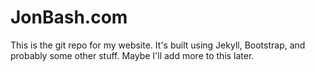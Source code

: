 # JonBash.com

This is the git repo for my website. It's built using Jekyll, Bootstrap, and probably some other stuff. Maybe I'll add more to this later.
